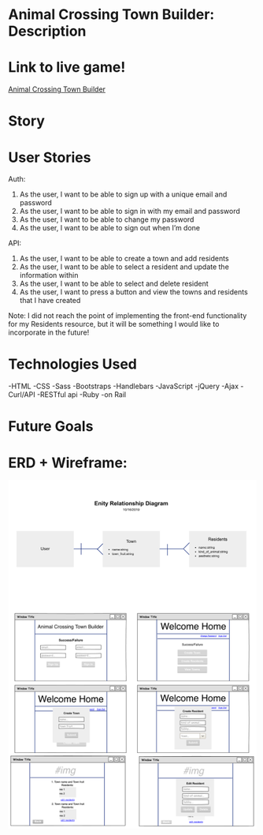 # Animal Crossing Town Builder: Description

<!-- This is a single page application for the well loved classic game: Tic-Tac-Toe. The user can sign up and sign in with their email and password and start a game. Each piece is placed manually into the board and placing three in a row will signal a win, or if the board if filled with without a match, the game will declare a tie! As a user plays games, the background API will log the completed games and the user can see the total in the game history. The application was to be completed within a 4 day period (with a weekend squeezed in!) without any user facing bugs and responsive game play.

A good majority of people know the game of Tic-Tac-Toe, it's a well loved classic! I have built an application which allows the user to play as many games as they like! This is my first project within the General Assembly Software Engineering Immersive course. -->

# Link to live game!

[Animal Crossing Town Builder](https://sangelici.github.io/AC-Town-Builder-Client/)


# Story

<!-- Coming into this project, you could say I was both excited and nervous. I was ready to jump in and start putting what I learned into practical use, but I had a feeling that this would be a lot more challenging that what it seemed. There was a lot to take into account, and it pushed far beyond the rules of the game.
I began with the layout. It was something I felt confident it. If I could get something onto the page then I had a better jumping off point into the back-end side of the pool. Once the board was in place, I set up the authorization. We had a recent lesson in setting up account credentials and storing the information within the API, so with it fresh in my memory, I put it together.
It went well, with a small hiccup here and there that required some tests with the terminal and Devtools, but the roadblocks didn't come until the game logic. By day three, I was stumped. It was a challenge for me to break the steps into bite-size pieces. The first challenge was getting 'X' to change to 'O', and then it moved to creating the win/tie condition and getting the condition to recognize that three empty cells do not count as a three-in-a-row win.
I believe the greatest challenge I faced was working with the API PATCH request, where each move and resulting win/tie would be stored. Some of the issues came down to the order of my code, where the api would run before a condition would, leading to the result of that condition never being accounted for. The rest was trying to connect all my pieces between my event.js, api.js, and ui.js files. In the end, I was able to push passed the errors and reorder my code in a way that allowed my application to run with minimal bugs.
Looking back, when I was building my game, the project was difficult and, at times, strenuous, but I did enjoy building this game from scratch and I look forward to future projects. In the future, I will continue to work my code, refactor and add in additional features as I go. -->

# User Stories

  Auth:
  1. As the user, I want to be able to sign up with a unique email and password
  2. As the user, I want to be able to sign in with my email and password
  3. As the user, I want to be able to change my password
  4. As the user, I want to be able to sign out when I’m done

  API:
  1. As the user, I want to be able to create a town and add residents
  2. As the user, I want to be able to select a resident and update the information within
  3. As the user, I want to be able to select and delete resident
  4. As the user, I want to press a button and view the towns and residents that I have created

Note: I did not reach the point of implementing the front-end functionality for my Residents resource, but it will be something I would like to incorporate in the future!

# Technologies Used

  -HTML
  -CSS
  -Sass
  -Bootstraps
  -Handlebars
  -JavaScript
  -jQuery
  -Ajax
  -Curl/API
  -RESTful api
  -Ruby
  -on Rail

# Future Goals
  <!--
  -Change the 'Press Start' message to the actual button a user can press to initiate the game
  -Show past games played in game history where a user can view the board
  -Create an AI that a user can play against
      -add different levels of difficulty
  -Create multiplayer functionality where users can play against each other (turn based)
  -View account information and be able to add a profile picture
  -Allow user to create custom username
  -Add in background music that can be toggled
  -Add additional themes a user can choose from
  -Create phone accessibility (on-the-go play)
  -Tighten up CSS by utilizing more sass and adding variable usage -->

# ERD + Wireframe:

<img src="erd.png"
     alt="Animal Crossing API Entity Relationship Diagram"
     style="float: left; margin-right: 10px;" />
<img src="wireframe.png"
     alt="Animal Crossing API Entity Relationship Diagram"
     style="float: left; margin-right: 10px;" />
<img src="wireframe_2.png"
     alt="Animal Crossing API Entity Relationship Diagram"
     style="float: left; margin-right: 10px;" />
